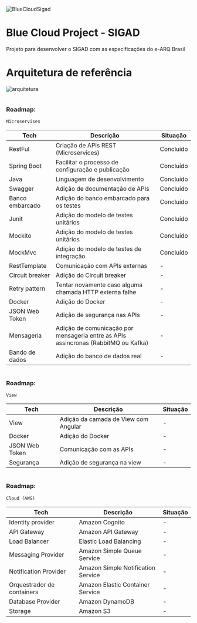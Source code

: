 ![BlueCloudSigad](https://user-images.githubusercontent.com/12190767/93537234-5dbb1480-f921-11ea-88c0-1618bedb5c76.png)

# Blue Cloud Project - SIGAD
Projeto para desenvolver o SIGAD com as especificações do e-ARQ Brasil

# Arquitetura de referência
![arquitetura](https://user-images.githubusercontent.com/12190767/94368423-52eb4700-00ba-11eb-9358-9b2aec513e4b.png)

```
```

###  Roadmap:
```
Microservises
```

Tech | Descrição | Situação | 
|-|-|-|
| RestFul | Criação de APIs REST (Microservices)| Concluído | 
| Spring Boot | Facilitar o processo de configuração e publicação| Concluído | 
| Java | Linguagem de desenvolvimento | Concluído | 
| Swagger | Adição de documentação de APIs | Concluído | 
| Banco embarcado | Adição do banco embarcado para os testes | Concluído | 
| Junit | Adição do modelo de testes unitários | Concluído | 
| Mockito | Adição do modelo de testes unitários | Concluído | 
| MockMvc | Adição do modelo de testes de integração | Concluído | 
| RestTemplate | Comunicação com APIs externas | - | 
| Circuit breaker | Adição do Circuit breaker | - | 
| Retry pattern | Tentar novamente caso alguma chamada HTTP externa falhe | - | 
| Docker | Adição do Docker | - | 
| JSON Web Token | Adição de segurança nas APIs | - |
| Mensageria | Adição de comunicação por mensageria entre as APIs assincronas (RabbitMQ ou Kafka) | - | 
| Bando de dados | Adição do banco de dados real | - | 

```

```
###  Roadmap:
```
View
```

Tech | Descrição | Situação | 
|-|-|-|
| View | Adição da camada de View com Angular | - | 
| Docker | Adição do Docker | - | 
| JSON Web Token | Comunicação com as APIs | - |
| Segurança | Adição de segurança na view | - |

```

```

###  Roadmap:
```
Cloud (AWS)
```

Tech | Descrição | Situação | 
|-|-|-|
| Identity provider | Amazon Cognito | - | 
| API Gateway | Amazon API Gateway | - | 
| Load Balancer | Elastic Load Balancing | - | 
| Messaging Provider | Amazon Simple Queue Service | - | 
| Notification Provider | Amazon Simple Notification Service | - | 
| Orquestrador de containers | Amazon Elastic Container Service | - | 
| Database Provider | Amazon DynamoDB | - | 
| Storage | Amazon S3 | - | 

```
```
